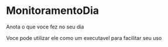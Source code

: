 # MonitoramentoDia
Anota o que voce fez no seu dia

Voce pode utilizar ele como um executavel para facilitar seu uso
